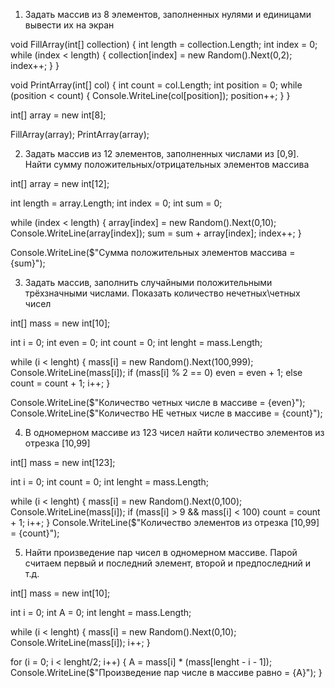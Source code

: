 1. Задать массив из 8 элементов, заполненных нулями и единицами вывести их на экран

void FillArray(int[] collection)
{
    int length = collection.Length;
    int index = 0;
    while (index < length)
    {
        collection[index] = new Random().Next(0,2);
        index++;
    }
}

void PrintArray(int[] col)
{
    int count = col.Length;
    int position = 0;
    while (position < count)
    {
        Console.WriteLine(col[position]);
        position++;
    }
}

int[] array = new int[8];

FillArray(array);
PrintArray(array);


2. Задать массив из 12 элементов, заполненных числами из [0,9]. Найти сумму положительных/отрицательных элементов массива

int[] array = new int[12];

int length = array.Length;
int index = 0;
int sum = 0;

while (index < length)
{
    array[index] = new Random().Next(0,10);
    Console.WriteLine(array[index]);
    sum = sum + array[index];
    index++;
}

Console.WriteLine($"Сумма положительных элементов массива = {sum}");


3. Задать массив, заполнить случайными положительными трёхзначными числами. Показать количество нечетных\четных чисел

int[] mass = new int[10];

int i = 0;
int even = 0; 
int count = 0; 
int lenght = mass.Length;

while (i < lenght)
{
    mass[i] = new Random().Next(100,999);
    Console.WriteLine(mass[i]);
    if (mass[i] % 2 == 0) even = even + 1;
    else count = count + 1; 
    i++;
}

Console.WriteLine($"Количество четных числе в массиве = {even}");
Console.WriteLine($"Количество НЕ четных числе в массиве = {count}");


4. В одномерном массиве из 123 чисел найти количество элементов из отрезка [10,99]

int[] mass = new int[123];

int i = 0;
int count = 0;
int lenght = mass.Length;

while (i < lenght)
{
    mass[i] = new Random().Next(0,100);
    Console.WriteLine(mass[i]);
    if (mass[i] > 9 && mass[i] < 100) count = count + 1;
    i++;
}
Console.WriteLine($"Количество элементов из отрезка [10,99] = {count}");


5. Найти произведение пар чисел в одномерном массиве. Парой считаем первый и последний элемент, второй и предпоследний и т.д.

int[] mass = new int[10];

int i = 0;
int A = 0; 
int lenght = mass.Length;

while (i < lenght)
{
    mass[i] = new Random().Next(0,10);
    Console.WriteLine(mass[i]);
    i++;
}

for (i = 0; i < lenght/2; i++) 
{
 A = mass[i] * (mass[lenght - i - 1]);
 Console.WriteLine($"Произведение пар числе в массиве равно = {A}");
}